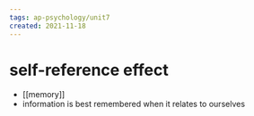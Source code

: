 ```yaml
---
tags: ap-psychology/unit7 
created: 2021-11-18
---
```


# self-reference effect

- [[memory]]
- information is best remembered when it relates to ourselves 
